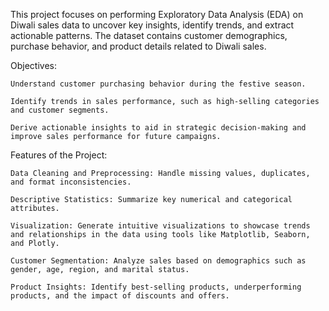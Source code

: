 This project focuses on performing Exploratory Data Analysis (EDA) on Diwali sales data to uncover key insights, identify trends, and extract actionable patterns. The dataset contains customer demographics, purchase behavior, and product details related to Diwali sales.

Objectives:		
	
 	Understand customer purchasing behavior during the festive season.
	
 	Identify trends in sales performance, such as high-selling categories and customer segments.
	
 	Derive actionable insights to aid in strategic decision-making and improve sales performance for future campaigns.

Features of the Project:
	
 	Data Cleaning and Preprocessing: Handle missing values, duplicates, and format inconsistencies.
	
 	Descriptive Statistics: Summarize key numerical and categorical attributes.
	
 	Visualization: Generate intuitive visualizations to showcase trends and relationships in the data using tools like Matplotlib, Seaborn, and Plotly.
	
 	Customer Segmentation: Analyze sales based on demographics such as gender, age, region, and marital status.
	
 	Product Insights: Identify best-selling products, underperforming products, and the impact of discounts and offers.
